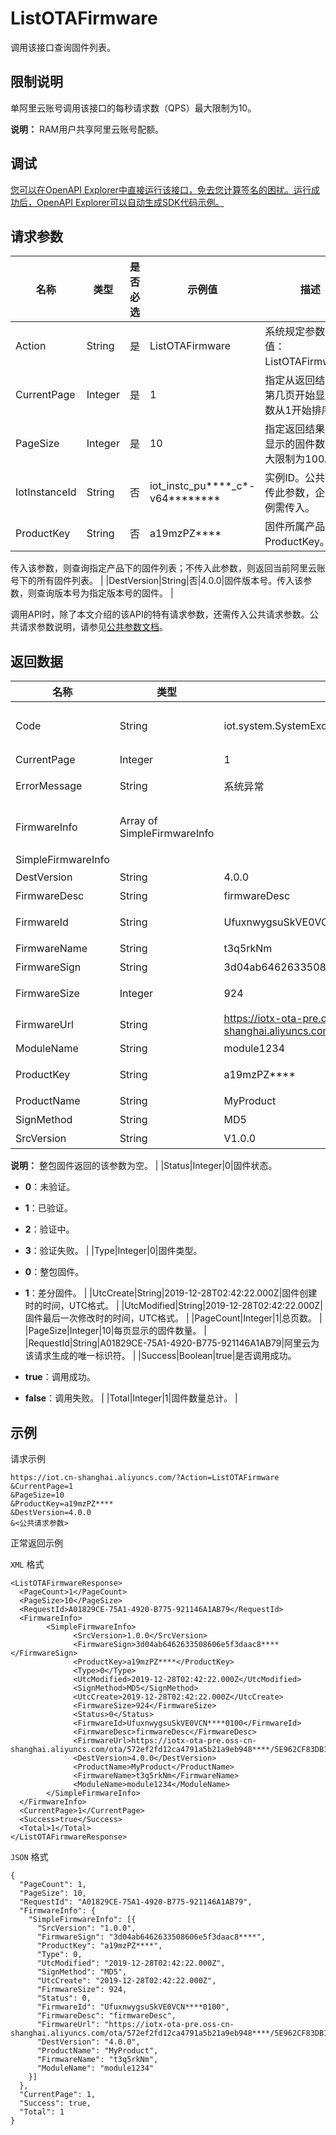 # ListOTAFirmware

调用该接口查询固件列表。

## 限制说明

单阿里云账号调用该接口的每秒请求数（QPS）最大限制为10。

**说明：** RAM用户共享阿里云账号配额。

## 调试

[您可以在OpenAPI Explorer中直接运行该接口，免去您计算签名的困扰。运行成功后，OpenAPI Explorer可以自动生成SDK代码示例。](https://api.aliyun.com/#product=Iot&api=ListOTAFirmware&type=RPC&version=2018-01-20)

## 请求参数

|名称|类型|是否必选|示例值|描述|
|--|--|----|---|--|
|Action|String|是|ListOTAFirmware|系统规定参数。取值：ListOTAFirmware。 |
|CurrentPage|Integer|是|1|指定从返回结果中的第几页开始显示。页数从1开始排序。 |
|PageSize|Integer|是|10|指定返回结果中每页显示的固件数量。最大限制为100。 |
|IotInstanceId|String|否|iot\_instc\_pu\*\*\*\*\_c\*-v64\*\*\*\*\*\*\*\*|实例ID。公共实例不传此参数，企业版实例需传入。 |
|ProductKey|String|否|a19mzPZ\*\*\*\*|固件所属产品的ProductKey。

 传入该参数，则查询指定产品下的固件列表；不传入此参数，则返回当前阿里云账号下的所有固件列表。 |
|DestVersion|String|否|4.0.0|固件版本号。传入该参数，则查询版本号为指定版本号的固件。 |

调用API时，除了本文介绍的该API的特有请求参数，还需传入公共请求参数。公共请求参数说明，请参见[公共参数文档](~~30561~~)。

## 返回数据

|名称|类型|示例值|描述|
|--|--|---|--|
|Code|String|iot.system.SystemException|调用失败时，返回的错误码。更多信息，请参见[错误码](~~87387~~)。 |
|CurrentPage|Integer|1|当前页码。 |
|ErrorMessage|String|系统异常|调用失败时，返回的出错信息。 |
|FirmwareInfo|Array of SimpleFirmwareInfo| |调用成功时，返回的固件列表。详情参见以下SimpleFirmwareInfo。 |
|SimpleFirmwareInfo| | | |
|DestVersion|String|4.0.0|当前固件版本号。 |
|FirmwareDesc|String|firmwareDesc|固件描述信息。 |
|FirmwareId|String|UfuxnwygsuSkVE0VCN\*\*\*\*0100|固件ID，固件的唯一标识符。 |
|FirmwareName|String|t3q5rkNm|固件名称。 |
|FirmwareSign|String|3d04ab6462633508606e5f3daac8\*\*\*\*|固件内容的签名值。 |
|FirmwareSize|Integer|924|固件大小，单位：字节。 |
|FirmwareUrl|String|https://iotx-ota-pre.oss-cn-shanghai.aliyuncs.com/ota/572ef2fd12ca4791a5b21a9eb948\*\*\*\*/5E962CF83DB1495E8337E9C8A4D1\*\*\*\*.bin|OSS存储固件的URL。 |
|ModuleName|String|module1234|升级固件的模块名称。 |
|ProductKey|String|a19mzPZ\*\*\*\*|固件所属产品的ProductKey。 |
|ProductName|String|MyProduct|固件所属产品的名称。 |
|SignMethod|String|MD5|固件签名方式。 |
|SrcVersion|String|V1.0.0|待升级固件版本号。

 **说明：** 整包固件返回的该参数为空。 |
|Status|Integer|0|固件状态。

 -   **0**：未验证。
-   **1**：已验证。
-   **2**：验证中。
-   **3**：验证失败。 |
|Type|Integer|0|固件类型。

 -   **0**：整包固件。
-   **1**：差分固件。 |
|UtcCreate|String|2019-12-28T02:42:22.000Z|固件创建时的时间，UTC格式。 |
|UtcModified|String|2019-12-28T02:42:22.000Z|固件最后一次修改时的时间，UTC格式。 |
|PageCount|Integer|1|总页数。 |
|PageSize|Integer|10|每页显示的固件数量。 |
|RequestId|String|A01829CE-75A1-4920-B775-921146A1AB79|阿里云为该请求生成的唯一标识符。 |
|Success|Boolean|true|是否调用成功。

 -   **true**：调用成功。
-   **false**：调用失败。 |
|Total|Integer|1|固件数量总计。 |

## 示例

请求示例

```
https://iot.cn-shanghai.aliyuncs.com/?Action=ListOTAFirmware
&CurrentPage=1
&PageSize=10
&ProductKey=a19mzPZ****
&DestVersion=4.0.0
&<公共请求参数>
```

正常返回示例

`XML` 格式

```
<ListOTAFirmwareResponse>
  <PageCount>1</PageCount>
  <PageSize>10</PageSize>
  <RequestId>A01829CE-75A1-4920-B775-921146A1AB79</RequestId>
  <FirmwareInfo>
        <SimpleFirmwareInfo>
              <SrcVersion>1.0.0</SrcVersion>
              <FirmwareSign>3d04ab6462633508606e5f3daac8****</FirmwareSign>
              <ProductKey>a19mzPZ****</ProductKey>
              <Type>0</Type>
              <UtcModified>2019-12-28T02:42:22.000Z</UtcModified>
              <SignMethod>MD5</SignMethod>
              <UtcCreate>2019-12-28T02:42:22.000Z</UtcCreate>
              <FirmwareSize>924</FirmwareSize>
              <Status>0</Status>
              <FirmwareId>UfuxnwygsuSkVE0VCN****0100</FirmwareId>
              <FirmwareDesc>firmwareDesc</FirmwareDesc>
              <FirmwareUrl>https://iotx-ota-pre.oss-cn-shanghai.aliyuncs.com/ota/572ef2fd12ca4791a5b21a9eb948****/5E962CF83DB1495E8337E9C8A4D1****.bin</FirmwareUrl>
              <DestVersion>4.0.0</DestVersion>
              <ProductName>MyProduct</ProductName>
              <FirmwareName>t3q5rkNm</FirmwareName>
              <ModuleName>module1234</ModuleName>
        </SimpleFirmwareInfo>
  </FirmwareInfo>
  <CurrentPage>1</CurrentPage>
  <Success>true</Success>
  <Total>1</Total>
</ListOTAFirmwareResponse>
```

`JSON` 格式

```
{
  "PageCount": 1,
  "PageSize": 10,
  "RequestId": "A01829CE-75A1-4920-B775-921146A1AB79",
  "FirmwareInfo": {
    "SimpleFirmwareInfo": [{
      "SrcVersion": "1.0.0",
      "FirmwareSign": "3d04ab6462633508606e5f3daac8****",
      "ProductKey": "a19mzPZ****",
      "Type": 0,
      "UtcModified": "2019-12-28T02:42:22.000Z",
      "SignMethod": "MD5",
      "UtcCreate": "2019-12-28T02:42:22.000Z",
      "FirmwareSize": 924,
      "Status": 0,
      "FirmwareId": "UfuxnwygsuSkVE0VCN****0100",
      "FirmwareDesc": "firmwareDesc",
      "FirmwareUrl": "https://iotx-ota-pre.oss-cn-shanghai.aliyuncs.com/ota/572ef2fd12ca4791a5b21a9eb948****/5E962CF83DB1495E8337E9C8A4D1****.bin",
      "DestVersion": "4.0.0",
      "ProductName": "MyProduct",
      "FirmwareName": "t3q5rkNm",
      "ModuleName": "module1234"
    }]
  },
  "CurrentPage": 1,
  "Success": true,
  "Total": 1
}
```

